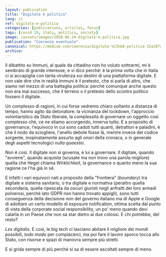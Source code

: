 ```yaml
---
layout: publication
title: "Digitale è politica"
lang: it
ref: digitale-e-politica
categories: [publications, articles, focus]
tags: [covid 19, italy, politics, society]
image: /assets/images/2020-06-24-digitale-e-politica.jpg
publication: "Coerenza eventuale"
canonical: https://medium.com/coerenza/digitale-%C3%A8-politica-15a207abf33d
archive:
---
```


Il dibattito su Immuni, al quale da cittadino non ho voluto sottrarmi, mi è sembrato di grande interesse, e vi dico perché: è la prima volta che in Italia ci si accapiglia con tanta virulenza sui destini di una piattaforma digitale. E non vale dire che in realtà Immuni è il pretesto, che si parla di altro, che siamo nel mezzo di una battaglia politica: perché comunque anche questo non era mai successo, che il terreno o il pretesto dello scontro politico fossero il digitale.

Un complesso di ragioni, in cui forse vedremo chiaro soltanto a distanza di tempo, hanno agito da detonatore: la vicinanza del lockdown, l'approccio volontaristico da Stato liberale, la complessità di governare un oggetto così complesso che, ce ne stiamo accorgendo, innerva tutto. E a proposito di governance, l'equivoco in cui sono caduti tutti quanti, detrattori e paladini, è che il nodo da sciogliere, l'anello debole fosse là, mentre invece del codice sorgente, inopinatamente assurto agli onori della cronaca, o in generale degli aspetti tecnologici *nulla quaestio*.

Non è così. Il digitale non si governa, è lui a governare. Il digitale, quando "avviene", quando acquista (scusate ma non trovo una parola migliore) quella che Hegel chiama *Wirklichkeit*, la governance o quanto meno la sua ragione ce l'ha già in sé.

E infatti i vari equivoci nati a proposito della "frontiera" (*boundary*) tra digitale e sistema sanitario, o tra digitale e normativa (peraltro quella secondaria, quella ripescata da oscuri giuristi negli anfratti dei loro armadi polverosi, perché lato GDPR non hanno trovato appigli), sono tutti conseguenza della decisione *non* del governo italiano ma di Apple e Google di adottare un certo modello di exposure notification, ottima scelta dal punto di vista della corporate social responsibility, un po' meno quando devi calarla in un Paese che non sa star dietro ai due colossi. E chi potrebbe, del resto?

*Lex digitalis*. E così, le big tech ci lasciano abitare il migliore dei mondi possibili, *todo modo* per compiacerci, ma poi fare il lavoro sporco tocca allo Stato, con risorse e spazi di manovra sempre più stretti.

E si grida sempre di più perché si sa di essere ascoltati sempre di meno.
